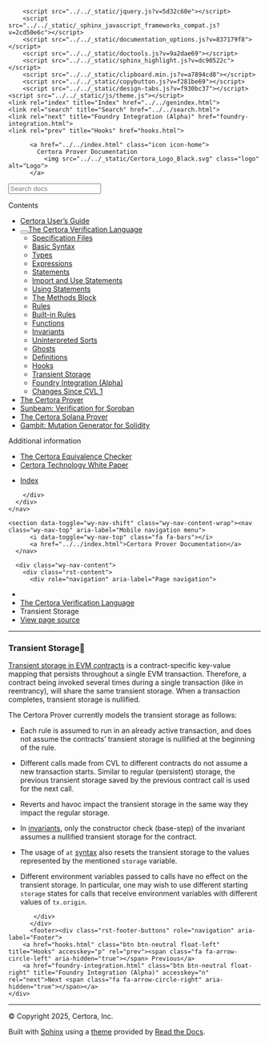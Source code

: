<!DOCTYPE html><html class="writer-html5" lang="en" data-content_root="../../"><head>
  <meta charset="utf-8"><meta name="viewport" content="width=device-width, initial-scale=1">

  <meta name="viewport" content="width=device-width, initial-scale=1.0">
  <title>Transient Storage — Certora Prover Documentation 0.0 documentation</title>
      <link rel="stylesheet" type="text/css" href="../../_static/pygments.css?v=80d5e7a1">
      <link rel="stylesheet" type="text/css" href="../../_static/css/theme.css?v=19f00094">
      <link rel="stylesheet" type="text/css" href="../../_static/copybutton.css?v=76b2166b">
      <link rel="stylesheet" type="text/css" href="../../_static/custom.css?v=098d337b">
      <link rel="stylesheet" type="text/css" href="../../_static/sphinx-design.min.css?v=87e54e7c">

  
  <!--[if lt IE 9]>
    <script src="../../_static/js/html5shiv.min.js"></script>
  <![endif]-->
  
        <script src="../../_static/jquery.js?v=5d32c60e"></script>
        <script src="../../_static/_sphinx_javascript_frameworks_compat.js?v=2cd50e6c"></script>
        <script src="../../_static/documentation_options.js?v=837179f8"></script>
        <script src="../../_static/doctools.js?v=9a2dae69"></script>
        <script src="../../_static/sphinx_highlight.js?v=dc90522c"></script>
        <script src="../../_static/clipboard.min.js?v=a7894cd8"></script>
        <script src="../../_static/copybutton.js?v=f281be69"></script>
        <script src="../../_static/design-tabs.js?v=f930bc37"></script>
    <script src="../../_static/js/theme.js"></script>
    <link rel="index" title="Index" href="../../genindex.html">
    <link rel="search" title="Search" href="../../search.html">
    <link rel="next" title="Foundry Integration (Alpha)" href="foundry-integration.html">
    <link rel="prev" title="Hooks" href="hooks.html"> 
</head>

<body class="wy-body-for-nav"> 
  <div class="wy-grid-for-nav">
    <nav data-toggle="wy-nav-shift" class="wy-nav-side">
      <div class="wy-side-scroll">
        <div class="wy-side-nav-search">

          
          
          <a href="../../index.html" class="icon icon-home">
            Certora Prover Documentation
              <img src="../../_static/Certora_Logo_Black.svg" class="logo" alt="Logo">
          </a>
<div role="search">
  <form id="rtd-search-form" class="wy-form" action="../../search.html" method="get">
    <input type="text" name="q" placeholder="Search docs" aria-label="Search docs">
    <input type="hidden" name="check_keywords" value="yes">
    <input type="hidden" name="area" value="default">
  </form>
</div>
        </div><div class="wy-menu wy-menu-vertical" data-spy="affix" role="navigation" aria-label="Navigation menu">
              <p class="caption" role="heading"><span class="caption-text">Contents</span></p>
<ul class="current" aria-expanded="true">
<li class="toctree-l1"><a class="reference internal" href="../user-guide/index.html">Certora User’s Guide</a></li>
<li class="toctree-l1 current" aria-expanded="true"><a class="reference internal" href="index.html"><button class="toctree-expand" title="Open/close menu"></button>The Certora Verification Language</a><ul class="" aria-expanded="false">
<li class="toctree-l2"><a class="reference internal" href="overview.html">Specification Files</a></li>
<li class="toctree-l2"><a class="reference internal" href="basics.html">Basic Syntax</a></li>
<li class="toctree-l2"><a class="reference internal" href="types.html">Types</a></li>
<li class="toctree-l2"><a class="reference internal" href="expr.html">Expressions</a></li>
<li class="toctree-l2"><a class="reference internal" href="statements.html">Statements</a></li>
<li class="toctree-l2"><a class="reference internal" href="imports.html">Import and Use Statements</a></li>
<li class="toctree-l2"><a class="reference internal" href="using.html">Using Statements</a></li>
<li class="toctree-l2"><a class="reference internal" href="methods.html">The Methods Block</a></li>
<li class="toctree-l2"><a class="reference internal" href="rules.html">Rules</a></li>
<li class="toctree-l2"><a class="reference internal" href="builtin.html">Built-in Rules</a></li>
<li class="toctree-l2"><a class="reference internal" href="functions.html">Functions</a></li>
<li class="toctree-l2"><a class="reference internal" href="invariants.html">Invariants</a></li>
<li class="toctree-l2"><a class="reference internal" href="sorts.html">Uninterpreted Sorts</a></li>
<li class="toctree-l2"><a class="reference internal" href="ghosts.html">Ghosts</a></li>
<li class="toctree-l2"><a class="reference internal" href="defs.html">Definitions</a></li>
<li class="toctree-l2"><a class="reference internal" href="hooks.html">Hooks</a></li>
<li class="toctree-l2 current" aria-expanded="true"><a class="reference internal current" href="#" aria-expanded="true">Transient Storage</a></li>
<li class="toctree-l2"><a class="reference internal" href="foundry-integration.html">Foundry Integration (Alpha)</a></li>
<li class="toctree-l2"><a class="reference internal" href="index.html#changes-since-cvl-1">Changes Since CVL 1</a></li>
</ul>
</li>
<li class="toctree-l1"><a class="reference internal" href="../prover/index.html">The Certora Prover</a></li>
<li class="toctree-l1"><a class="reference internal" href="../sunbeam/index.html">Sunbeam: Verification for Soroban</a></li>
<li class="toctree-l1"><a class="reference internal" href="../solana/index.html">The Certora Solana Prover</a></li>
<li class="toctree-l1"><a class="reference internal" href="../gambit/index.html">Gambit: Mutation Generator for Solidity</a></li>
</ul>
<p class="caption" role="heading"><span class="caption-text">Additional information</span></p>
<ul>
<li class="toctree-l1"><a class="reference internal" href="../equiv-check/index.html">The Certora Equivalence Checker</a></li>
<li class="toctree-l1"><a class="reference internal" href="../whitepaper/index.html">Certora Technology White Paper</a></li>
</ul>
<ul>
<li class="toctree-l1"><a class="reference internal" href="../../genindex.html">Index</a></li>
</ul>

        </div>
      </div>
    </nav>

    <section data-toggle="wy-nav-shift" class="wy-nav-content-wrap"><nav class="wy-nav-top" aria-label="Mobile navigation menu">
          <i data-toggle="wy-nav-top" class="fa fa-bars"></i>
          <a href="../../index.html">Certora Prover Documentation</a>
      </nav>

      <div class="wy-nav-content">
        <div class="rst-content">
          <div role="navigation" aria-label="Page navigation">
  <ul class="wy-breadcrumbs">
      <li><a href="../../index.html" class="icon icon-home" aria-label="Home"></a></li>
          <li class="breadcrumb-item"><a href="index.html">The Certora Verification Language</a></li>
      <li class="breadcrumb-item active">Transient Storage</li>
      <li class="wy-breadcrumbs-aside">
            <a href="../../_sources/docs/cvl/transient.md.txt" rel="nofollow"> View page source</a>
      </li>
  </ul>
  <hr>
</div>
          <div role="main" class="document" itemscope="itemscope" itemtype="http://schema.org/Article">
           <div itemprop="articleBody">
             
  <section id="transient-storage">
<span id="id1"></span><h1>Transient Storage<a class="headerlink" href="#transient-storage" title="Link to this heading"></a></h1>
<p><a class="reference external" href="https://eips.ethereum.org/EIPS/eip-1153">Transient storage in EVM contracts</a> is a contract-specific key-value
mapping that persists throughout a single EVM transaction.
Therefore, a contract being invoked several times during a single
transaction (like in reentrancy), will share the same transient storage.
When a transaction completes, transient storage is nullified.</p>
<p>The Certora Prover currently models the transient storage as follows:</p>
<ul class="simple">
<li><p>Each rule is assumed to run in an already active transaction,
and does not assume the contracts’ transient storage is nullified at
the beginning of the rule.</p></li>
<li><p>Different calls made from CVL to different contracts do
not assume a new transaction starts. Similar to regular (persistent)
storage, the previous transient storage saved by the previous contract
call is used for the next call.</p></li>
<li><p>Reverts and havoc impact the transient storage in the same way they impact the regular storage.</p></li>
<li><p>In <a class="reference internal" href="invariants.html#invariants"><span class="std std-ref">invariants</span></a>, only the constructor check (base-step) of the invariant assumes a nullified transient storage for the contract.</p></li>
<li><p>The usage of <code class="docutils literal notranslate"><span class="pre">at</span></code> <a class="reference internal" href="types.html#storage-type"><span class="std std-ref">syntax</span></a> also resets the transient storage to the values
represented by the mentioned <code class="docutils literal notranslate"><span class="pre">storage</span></code> variable.</p></li>
<li><p>Different environment variables passed to calls have no effect on the transient storage. In particular, one may wish to use different starting <code class="docutils literal notranslate"><span class="pre">storage</span></code> states for calls that receive environment variables with different values of <code class="docutils literal notranslate"><span class="pre">tx.origin</span></code>.</p></li>
</ul>
</section>


           </div>
          </div>
          <footer><div class="rst-footer-buttons" role="navigation" aria-label="Footer">
        <a href="hooks.html" class="btn btn-neutral float-left" title="Hooks" accesskey="p" rel="prev"><span class="fa fa-arrow-circle-left" aria-hidden="true"></span> Previous</a>
        <a href="foundry-integration.html" class="btn btn-neutral float-right" title="Foundry Integration (Alpha)" accesskey="n" rel="next">Next <span class="fa fa-arrow-circle-right" aria-hidden="true"></span></a>
    </div>

  <hr>

  <div role="contentinfo">
    <p>© Copyright 2025, Certora, Inc.</p>
  </div>

  Built with <a href="https://www.sphinx-doc.org/">Sphinx</a> using a
    <a href="https://github.com/readthedocs/sphinx_rtd_theme">theme</a>
    provided by <a href="https://readthedocs.org">Read the Docs</a>.
   

</footer>
        </div>
      </div>
    </section>
  </div>
  <script>
      jQuery(function () {
          SphinxRtdTheme.Navigation.enable(true);
      });
  </script> 


</body></html>